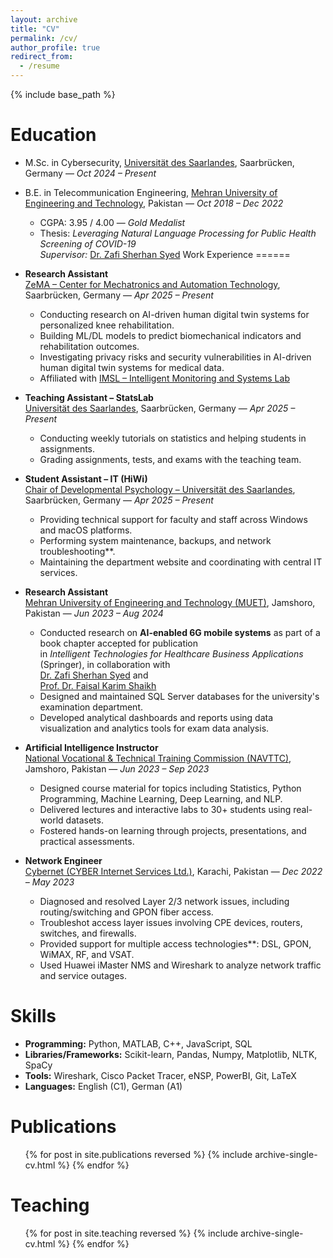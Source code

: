 ```yaml
---
layout: archive
title: "CV"
permalink: /cv/
author_profile: true
redirect_from:
  - /resume
---
```


{% include base_path %}

Education
======
* M.Sc. in Cybersecurity, [Universität des Saarlandes](https://www.uni-saarland.de/en/home.html), Saarbrücken, Germany — *Oct 2024 – Present*
* B.E. in Telecommunication Engineering, [Mehran University of Engineering and Technology](https://www.muet.edu.pk/), Pakistan — *Oct 2018 – Dec 2022*
  * CGPA: 3.95 / 4.00 — *Gold Medalist*
  * Thesis: *Leveraging Natural Language Processing for Public Health Screening of COVID-19*  
    *Supervisor:* [Dr. Zafi Sherhan Syed](https://scholar.google.com/citations?user=OLku1akAAAAJ&hl=en)
Work Experience
======

* **Research Assistant**  
  [ZeMA – Center for Mechatronics and Automation Technology](https://zema.de/), Saarbrücken, Germany — *Apr 2025 – Present*  
  - Conducting research on AI-driven human digital twin systems for personalized knee rehabilitation.  
  - Building ML/DL models to predict biomechanical indicators and rehabilitation outcomes.
  - Investigating privacy risks and security vulnerabilities in AI-driven human digital twin systems for medical data.
  - Affiliated with [IMSL – Intelligent Monitoring and Systems Lab](https://imsl.de/)

* **Teaching Assistant – StatsLab**  
  [Universität des Saarlandes](https://www.uni-saarland.de/), Saarbrücken, Germany — *Apr 2025 – Present*  
  - Conducting weekly tutorials on statistics and helping students in assignments.
  - Grading assignments, tests, and exams with the teaching team. 

* **Student Assistant – IT (HiWi)**  
  [Chair of Developmental Psychology – Universität des Saarlandes](https://www.uni-saarland.de/en/lehrstuhl/aschersleben.html), Saarbrücken, Germany — *Apr 2025 – Present*  
  - Providing technical support for faculty and staff across Windows and macOS platforms.
  - Performing system maintenance, backups, and network troubleshooting**. 
  - Maintaining the department website and coordinating with central IT services.
* **Research Assistant**  
  [Mehran University of Engineering and Technology (MUET)](https://www.muet.edu.pk/), Jamshoro, Pakistan — *Jun 2023 – Aug 2024*  
  - Conducted research on **AI-enabled 6G mobile systems** as part of a book chapter accepted for publication  
    in *Intelligent Technologies for Healthcare Business Applications* (Springer), in collaboration with  
    [Dr. Zafi Sherhan Syed](https://scholar.google.com/citations?user=OLku1akAAAAJ&hl=en) and  
    [Prof. Dr. Faisal Karim Shaikh](https://scholar.google.com/citations?user=Z8eRzj0AAAAJ&hl=en)  
  - Designed and maintained SQL Server databases for the university's examination department. 
  - Developed analytical dashboards and reports using data visualization and analytics tools for exam data analysis.  

* **Artificial Intelligence Instructor**  
  [National Vocational & Technical Training Commission (NAVTTC)](https://navttc.gov.pk/), Jamshoro, Pakistan — *Jun 2023 – Sep 2023*  
  - Designed course material for topics including Statistics, Python Programming, Machine Learning, Deep Learning, and NLP.
  - Delivered lectures and interactive labs to 30+ students using real-world datasets. 
  - Fostered hands-on learning through projects, presentations, and practical assessments.

* **Network Engineer**  
  [Cybernet (CYBER Internet Services Ltd.)](https://www.cyber.net.pk/), Karachi, Pakistan — *Dec 2022 – May 2023*  
  - Diagnosed and resolved Layer 2/3 network issues, including routing/switching and GPON fiber access. 
  - Troubleshot access layer issues involving CPE devices, routers, switches, and firewalls.
  - Provided support for multiple access technologies**: DSL, GPON, WiMAX, RF, and VSAT.  
  - Used Huawei iMaster NMS and Wireshark to analyze network traffic and service outages.

Skills
======
* **Programming:** Python, MATLAB, C++, JavaScript, SQL  
* **Libraries/Frameworks:** Scikit-learn, Pandas, Numpy, Matplotlib, NLTK, SpaCy  
* **Tools:** Wireshark, Cisco Packet Tracer, eNSP, PowerBI, Git, LaTeX  
* **Languages:** English (C1), German (A1)

Publications
======
<ul>{% for post in site.publications reversed %}
  {% include archive-single-cv.html %}
{% endfor %}</ul>

Teaching
======
<ul>{% for post in site.teaching reversed %}
  {% include archive-single-cv.html %}
{% endfor %}</ul>
